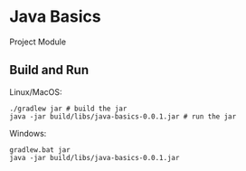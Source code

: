 # Java Basics
Project Module

## Build and Run

Linux/MacOS:
```shell
./gradlew jar # build the jar
java -jar build/libs/java-basics-0.0.1.jar # run the jar
```

Windows:
```batch
gradlew.bat jar 
java -jar build/libs/java-basics-0.0.1.jar